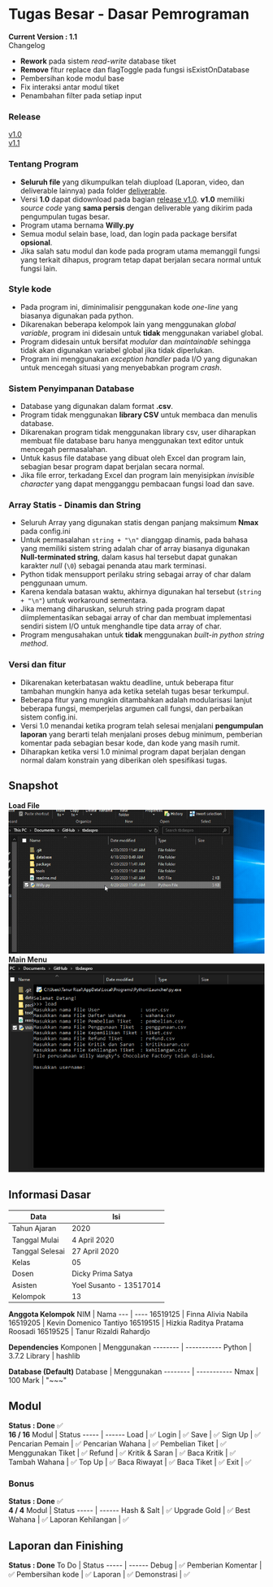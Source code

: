 # Tugas Besar - Dasar Pemrograman
**Current Version : 1.1** \
Changelog
- **Rework** pada sistem *read-write* database tiket
- **Remove** fitur replace dan flagToggle pada fungsi isExistOnDatabase
- Pembersihan kode modul base
- Fix interaksi antar modul tiket
- Penambahan filter pada setiap input

### Release
[v1.0](https://github.com/Lock1/tbdaspro/releases/tag/v1.0) \
[v1.1](https://github.com/Lock1/tbdaspro/releases/tag/v1.1)  

### Tentang Program
- **Seluruh file** yang dikumpulkan telah diupload (Laporan, video, dan deliverable lainnya) pada folder [deliverable](/deliverable/).
- Versi **1.0** dapat didownload pada bagian [release v1.0](https://github.com/Lock1/tbdaspro/releases/tag/v1.0). **v1.0** memiliki *source code* yang **sama persis** dengan deliverable yang dikirim pada pengumpulan tugas besar.
- Program utama bernama **Willy.py**
- Semua modul selain base, load, dan login pada package bersifat **opsional**.
- Jika salah satu modul dan kode pada program utama memanggil fungsi yang terkait dihapus, program tetap dapat berjalan secara normal untuk fungsi lain.

### Style kode
- Pada program ini, diminimalisir penggunakan kode *one-line* yang biasanya digunakan pada python.
- Dikarenakan beberapa kelompok lain yang menggunakan *global variable*, program ini didesain untuk **tidak** menggunakan variabel global.
- Program didesain untuk bersifat *modular* dan *maintainable* sehingga tidak akan digunakan variabel global jika tidak diperlukan.
- Program ini menggunakan *exception handler* pada I/O yang digunakan untuk mencegah situasi yang menyebabkan program *crash*.

### Sistem Penyimpanan Database
- Database yang digunakan dalam format **.csv**.
- Program tidak menggunakan **library CSV** untuk membaca dan menulis database.
- Dikarenakan program tidak menggunakan library csv, user diharapkan membuat file database baru hanya menggunakan text editor untuk mencegah permasalahan.
- Untuk kasus file database yang dibuat oleh Excel dan program lain, sebagian besar program dapat berjalan secara normal.
- Jika file error, terkadang Excel dan program lain menyisipkan *invisible character* yang dapat mengganggu pembacaan fungsi load dan save.

### Array Statis - Dinamis dan String
- Seluruh Array yang digunakan statis dengan panjang maksimum **Nmax** pada config.ini
- Untuk permasalahan `string + "\n"` dianggap dinamis, pada bahasa yang memiliki sistem string adalah char of array biasanya digunakan **Null-terminated string**, dalam kasus hal tersebut dapat gunakan karakter *null* (`\0`) sebagai penanda atau mark terminasi.
- Python tidak mensupport perilaku string sebagai array of char dalam penggunaan umum.
- Karena kendala batasan waktu, akhirnya digunakan hal tersebut (`string + "\n"`) untuk workaround sementara.
- Jika memang diharuskan, seluruh string pada program dapat diimplementasikan sebagai array of char dan membuat implementasi sendiri sistem I/O untuk menghandle tipe data array of char.
- Program mengusahakan untuk **tidak** menggunakan *built-in python string method*.

### Versi dan fitur
- Dikarenakan keterbatasan waktu deadline, untuk beberapa fitur tambahan mungkin hanya ada ketika setelah tugas besar terkumpul.
- Beberapa fitur yang mungkin ditambahkan adalah modularisasi lanjut beberapa fungsi, memperjelas argumen call fungsi, dan perbaikan sistem config.ini.
- Versi 1.0 menandai ketika program telah selesai menjalani **pengumpulan laporan** yang berarti telah menjalani proses debug minimum, pemberian komentar pada sebagian besar kode, dan kode yang masih rumit.
- Diharapkan ketika versi 1.0 minimal program dapat berjalan dengan normal dalam konstrain yang diberikan oleh spesifikasi tugas.

## Snapshot
**Load File** \
![Load File](/package/images/loadfile.gif) \
**Main Menu** \
![Main Menu](/package/images/mainmenu.gif)

## Informasi Dasar
Data | Isi
---- | ---
Tahun Ajaran    | 2020
Tanggal Mulai   | 4 April 2020
Tanggal Selesai | 27 April 2020
Kelas           | 05
Dosen           | Dicky Prima Satya
Asisten         | Yoel Susanto - 13517014
Kelompok        | 13

**Anggota Kelompok**
NIM      | Nama
---      | ----
16519125 | Finna Alivia Nabila
16519205 | Kevin Domenico Tantiyo
16519515 | Hizkia Raditya Pratama Roosadi
16519525 | Tanur Rizaldi Rahardjo

**Dependencies**
Komponen | Menggunakan
-------- | -----------
Python   | 3.7.2
Library  | hashlib

**Database (Default)**
Database | Menggunakan
-------- | -----------
Nmax     | 100
Mark     | "\~\~\~"

## Modul
**Status : Done** :white_check_mark: \
**16 / 16**
Modul | Status
----- | ------
Load               | :white_check_mark:
Login              | :white_check_mark:
Save               | :white_check_mark:
Sign Up            | :white_check_mark:
Pencarian Pemain   | :white_check_mark:
Pencarian Wahana   | :white_check_mark:
Pembelian Tiket    | :white_check_mark:
Menggunakan Tiket  | :white_check_mark:
Refund             | :white_check_mark:
Kritik & Saran     | :white_check_mark:
Baca Kritik        | :white_check_mark:
Tambah Wahana      | :white_check_mark:
Top Up             | :white_check_mark:
Baca Riwayat       | :white_check_mark:
Baca Tiket         | :white_check_mark:
Exit               | :white_check_mark:

### Bonus
**Status : Done** :white_check_mark: \
**4 / 4**
Modul | Status
----- | ------
Hash & Salt        | :white_check_mark:
Upgrade Gold       | :white_check_mark:
Best Wahana        | :white_check_mark:
Laporan Kehilangan | :white_check_mark:

## Laporan dan Finishing
**Status : Done**
To Do | Status
----- | ------
Debug              | :white_check_mark:
Pemberian Komentar | :white_check_mark:
Pembersihan kode   | :white_check_mark:
Laporan            | :white_check_mark:
Demonstrasi        | :white_check_mark:
